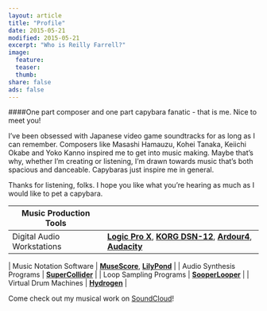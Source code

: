 ```yaml
---
layout: article
title: "Profile"
date: 2015-05-21
modified: 2015-05-21
excerpt: "Who is Reilly Farrell?"
image:
  feature: 
  teaser: 
  thumb:
share: false
ads: false
---
```


####One part composer and one part capybara fanatic - that is me. Nice to meet you!

I’ve been obsessed with Japanese video game soundtracks for as long as I can remember. Composers like Masashi Hamauzu, Kohei Tanaka, Keiichi Okabe and Yoko Kanno inspired me to get into music making. Maybe that’s why, whether I’m creating or listening, I’m drawn towards music that’s both spacious and danceable. Capybaras just inspire me in general.

Thanks for listening, folks. I hope you like what you’re hearing as much as I would like to pet a capybara.

| Music Production Tools |                                         |
|-----------------------------------------------------|:----------------------------------------|
| Digital Audio Workstations | [**Logic Pro X**](http://www.apple.com/logic-pro/), [**KORG DSN-12**](http://www.korg.com/us/products/synthesizers/korg_dsn12/), [**Ardour4**](http://ardour.org), [**Audacity**](http://web.audacityteam.org/about/) |

| Music Notation Software | [**MuseScore**](https://musescore.org), [**LilyPond**](http://lilypond.org/) |
| Audio Synthesis Programs | [**SuperCollider**](http://supercollider.github.io) |
| Loop Sampling Programs | [**SooperLooper**](http://essej.net/sooperlooper/) |
| Virtual Drum Machines | [**Hydrogen**](http://www.hydrogen-music.org/hcms/) |


Come check out my musical work on [SoundCloud](https://soundcloud.com/reillyfarrell/tracks)!
